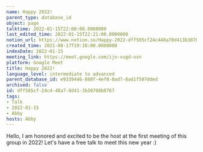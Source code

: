 ```yaml
---
name: Happy 2022!
parent_type: database_id
object: page
talktime: 2022-01-15T22:00:00.0000000
last_edited_time: 2022-01-15T22:21:00.0000000
notion_url: https://www.notion.so/Happy-2022-dff585cf24c448a78d413b30708b0767
created_time: 2021-08-17T19:10:00.0000000
indexDate: 2022-01-15
meeting_link: https://meet.google.com/ijn-vugd-osn
platform: Google Meet
title: Happy 2022!
language_level: intermediate to advanced
parent_database_id: e9339446-880f-4ef0-8ad7-8ad1f507dded
archived: false
id: dff585cf-24c4-48a7-8d41-3b30708b0767
tags:
- Talk
- 2022-01-15
- Abby
hosts: Abby
---
```


Hello, I am honored and excited to be the host at the first meeting of this group in 2022! Let's have a free talk to meet this new year :)





